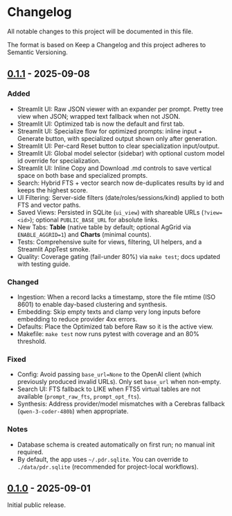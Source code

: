 # Changelog

All notable changes to this project will be documented in this file.

The format is based on Keep a Changelog and this project adheres to Semantic Versioning.

## [0.1.1] - 2025-09-08

### Added
- Streamlit UI: Raw JSON viewer with an expander per prompt. Pretty tree view when JSON; wrapped text fallback when not JSON.
- Streamlit UI: Optimized tab is now the default and first tab.
- Streamlit UI: Specialize flow for optimized prompts: inline input + Generate button, with specialized output shown only after generation.
- Streamlit UI: Per-card Reset button to clear specialization input/output.
- Streamlit UI: Global model selector (sidebar) with optional custom model id override for specialization.
- Streamlit UI: Inline Copy and Download .md controls to save vertical space on both base and specialized prompts.
- Search: Hybrid FTS + vector search now de-duplicates results by id and keeps the highest score.
- UI Filtering: Server-side filters (date/roles/sessions/kind) applied to both FTS and vector paths.
- Saved Views: Persisted in SQLite (`ui_view`) with shareable URLs (`?view=<id>`); optional `PUBLIC_BASE_URL` for absolute links.
- New Tabs: **Table** (native table by default; optional AgGrid via `ENABLE_AGGRID=1`) and **Charts** (minimal counts).
- Tests: Comprehensive suite for views, filtering, UI helpers, and a Streamlit AppTest smoke.
- Quality: Coverage gating (fail-under 80%) via `make test`; docs updated with testing guide.

### Changed
- Ingestion: When a record lacks a timestamp, store the file mtime (ISO 8601) to enable day-based clustering and synthesis.
- Embedding: Skip empty texts and clamp very long inputs before embedding to reduce provider 4xx errors.
- Defaults: Place the Optimized tab before Raw so it is the active view.
- Makefile: `make test` now runs pytest with coverage and an 80% threshold.

### Fixed
- Config: Avoid passing `base_url=None` to the OpenAI client (which previously produced invalid URLs). Only set `base_url` when non-empty.
- Search UI: FTS fallback to LIKE when FTS5 virtual tables are not available (`prompt_raw_fts`, `prompt_opt_fts`).
- Synthesis: Address provider/model mismatches with a Cerebras fallback (`qwen-3-coder-480b`) when appropriate.

### Notes
- Database schema is created automatically on first run; no manual init required.
- By default, the app uses `~/.pdr.sqlite`. You can override to `./data/pdr.sqlite` (recommended for project-local workflows).

## [0.1.0] - 2025-09-01

Initial public release.

[0.1.1]: https://github.com/your-org/codex-prompt-refinery/releases/tag/v0.1.1
[0.1.0]: https://github.com/your-org/codex-prompt-refinery/releases/tag/v0.1.0
